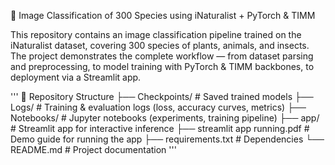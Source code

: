 
🦋 Image Classification of 300 Species using iNaturalist + PyTorch & TIMM

This repository contains an image classification pipeline trained on the iNaturalist dataset, covering 300 species of plants, animals, and insects. The project demonstrates the complete workflow — from dataset parsing and preprocessing, to model training with PyTorch & TIMM backbones, to deployment via a Streamlit app.


'''
📂 Repository Structure
├── Checkpoints/ # Saved trained models
├── Logs/ # Training & evaluation logs (loss, accuracy curves, metrics)
├── Notebooks/ # Jupyter notebooks (experiments, training pipeline)
├── app/ # Streamlit app for interactive inference
├── streamlit app running.pdf # Demo guide for running the app
├── requirements.txt # Dependencies
└── README.md # Project documentation
'''
